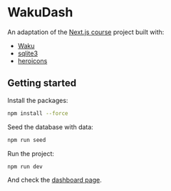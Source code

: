 # WakuDash

An adaptation of the [Next.js course](https://nextjs.org/learn) project built with:

- [Waku](https://waku.gg)
- [sqlite3](https://github.com/tguichaoua/promised-sqlite3)
- [heroicons](https://heroicons.com)

## Getting started

Install the packages:

```bash
npm install --force
```

Seed the database with data:

```bash
npm run seed
```

Run the project:

```bash
npm run dev
```

And check the [dashboard page](http://localhost:3000/dashboard).
